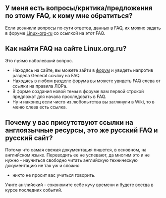 ## У меня есть вопросы/критика/предложения по этому FAQ, к кому мне обратиться?

Если возникли вопросы по сути ответов, данных в FAQ, их можно задать в
форуме [Linux-org-ru](http://www.linux.org.ru/group.jsp?group=4068) со
ссылкой на этот FAQ.

## Как найти FAQ на сайте Linux.org.ru?

Это прямо наболевший вопрос.

  - Находясь на сайте, вы можете зайти в
    [форум](http://www.linux.org.ru/view-section.jsp?section=2) и
    увидеть напротив раздела General ссылку на FAQ.
  - Находясь в любом разделе форума вы можете увидеть FAQ слева от
    ссылки на правила ЛОРа.
  - В форме создания новой темы в форуме вам первой строкой предложат
    для начала проследовать в FAQ.
  - Ну и наконец если чисто из любопытства вы заглянули в Wiki, то в
    меню слева есть ссылка.

## Почему у вас присутствуют ссылки на англоязычные ресурсы, это же русский FAQ и русский сайт?

Потому что самая свежая документация пишется, в основном, на английском
языке. Переводить ее не успевают, да многим это и не нужно - научиться
свободно читать английскую техническую документацию не так уж и сложно
- никто не просит вас учиться говорить.

Учите английский - сэкономите себе кучу времени и будете всегда в курсе
последних событий.

